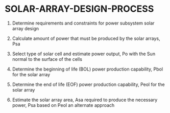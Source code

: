 # SOLAR-ARRAY-DESIGN-PROCESS

1) Determine requirements and constraints for power subsystem solar array design

2) Calculate amount of power that must be produced by the solar arrays, Psa

3) Select type of solar cell and  estimate power output, Po with the Sun normal to the surface of the cells

4) Determine the beginning of life (BOL) power production capability, Pbol for the solar array

5) Determine the end of life (EOF) power production capability, Peol for the solar array

6) Estimate the solar array area, Asa required to produce the necessary power, Psa based on Peol an alternate approach
